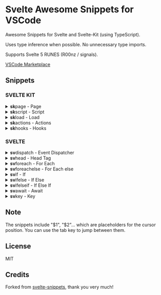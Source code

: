 # Svelte Awesome Snippets for VSCode

Awesome Snippets for Svelte and Svelte-Kit (using TypeScript).

Uses type inference when possible. No unnecessary type imports.

Supports Svelte 5 RUNES (R00nz / signals).

[VSCode Marketplace](https://marketplace.visualstudio.com/items?itemName=j13n.awesome-svelte-snippets)

## Snippets


### SVELTE KIT

<details>
<summary markdown="span"><b>sk</b>page -  Page</summary>

```ts
<script lang="ts">
   export let page;
   $1
</script>

$0
```
</details>
    

<details>
<summary markdown="span"><b>sk</b>script -  Script</summary>

```ts
<script lang="ts">
   export let page;
   $0
</script>
```
</details>
    

<details>
<summary markdown="span"><b>sk</b>load -  Load</summary>

```ts
export const load = async (${1:event}) => {
   $2
   return {
     $0
   };
};
```
</details>
    

<details>
<summary markdown="span"><b>sk</b>actions -  Actions</summary>

```ts
export const actions = {
   async ${1:default}({ $2 }) {
     $3
   }
};
```
</details>
    

<details>
<summary markdown="span"><b>sk</b>hooks -  Hooks</summary>

```ts
export const handle = async ({ request, resolve }) => {
   $1
   return resolve(request);
};
```
</details>
    
    

### SVELTE

<details>
<summary markdown="span"><b>sv</b>dispatch -  Event Dispatcher</summary>

```ts
import { createEventDispatcher } from 'svelte';

const dispatch = createEventDispatcher<{ $1: $2}>()
$0
```
</details>
    

<details>
<summary markdown="span"><b>sv</b>head -  Head Tag</summary>

```ts
<svelte:head>
   $1
</svelte:head>
$0
```
</details>
    

<details>
<summary markdown="span"><b>sv</b>foreach -  For Each</summary>

```ts
{#each $1 as $2 ($3)}
   $0
{/each}
$0
```
</details>
    

<details>
<summary markdown="span"><b>sv</b>foreachelse -  For Each else</summary>

```ts
{#each $1 as $2 ($3)}
   $4
{:else}
   $5
{/each}
$0
```
</details>
    

<details>
<summary markdown="span"><b>sv</b>if -  If</summary>

```ts
{#if $1}
   $2
{/if}
$0
```
</details>
    

<details>
<summary markdown="span"><b>sv</b>ifelse -  If Else</summary>

```ts
{#if $1}
   $2
{:else}
   $3
{/if}
$0
```
</details>
    

<details>
<summary markdown="span"><b>sv</b>ifelseif -  If Else If</summary>

```ts
{#if $1}
   $2
{:else if $3}
   $4
{/if}
$0
```
</details>
    

<details>
<summary markdown="span"><b>sv</b>await -  Await</summary>

```ts
{#await $1}
   $2
{:then $3}
   $4
{/await}
$0
```
</details>
    

<details>
<summary markdown="span"><b>sv</b>key -  Key</summary>

```ts
{#key $1}
   $2
{/key}
$0
```
</details>
    
    

## Note

The snippets include "$1", "$2"... which are placeholders for the cursor position. You can use the tab key to jump between them.

## License

MIT

## Credits
Forked from [svelte-snippets](https://github.com/jakob-kruse/svelte-snippets), thank you very much!